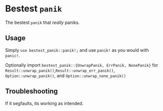 # Bestest `panik`

The bestest `panik` that *really* paniks.

## Usage
Simply `use bestest_panik::panik!;` and use `panik!` as you would with `panic!`.

Optionally import `bestest_panik::{UnwrapPanik, ErrPanik, NonePanik}` for `Result::unwrap_panik()`,`Result::unwrap_err_panik()`, `Option::unwrap_panik()`, and `Option::unwrap_none_panik()`

## Troubleshooting
If it segfaults, its working as intended.
